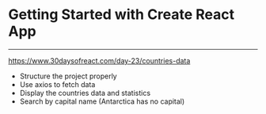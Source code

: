 # Getting Started with Create React App

---
https://www.30daysofreact.com/day-23/countries-data

- Structure the project properly
- Use axios to fetch data
- Display the countries data and statistics
- Search by capital name (Antarctica has no capital)